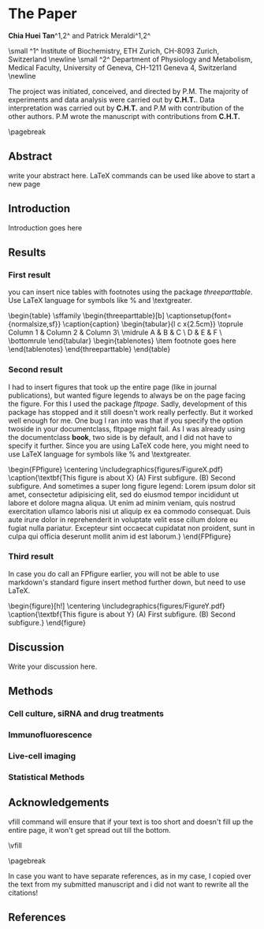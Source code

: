 # The Paper

 **Chia Huei Tan**^1,2^ and Patrick Meraldi^1,2^

\small ^1^ Institute of Biochemistry, ETH Zurich, CH-8093 Zurich, Switzerland
\newline
\small ^2^ Department of Physiology and Metabolism, Medical Faculty, University of Geneva, CH-1211 Geneva 4, Switzerland
\newline

The project was initiated, conceived, and directed by P.M. The majority of experiments and data analysis were carried out by **C.H.T.**. Data interpretation was carried out by **C.H.T.** and P.M with contribution of the other authors. P.M wrote the manuscript with contributions from **C.H.T.**

\pagebreak

## Abstract
write your abstract here. LaTeX commands can be used like above to start a new page

## Introduction
Introduction goes here

## Results
### First result
 you can insert nice tables with footnotes using the package _threeparttable_. Use LaTeX language for symbols like \% and \textgreater.

\begin{table}
\sffamily
\begin{threeparttable}[b]
\captionsetup{font={normalsize,sf}}
\caption{caption}
\begin{tabular}{l c x{2.5cm}}
\toprule
Column 1 & Column 2 & Column 3\\
\midrule
A & B & C \\
D & E & F \\
\bottomrule
\end{tabular}
\begin{tablenotes}
	\item footnote goes here
\end{tablenotes}
\end{threeparttable}
\end{table}


### Second result

I had to insert figures that took up the entire page (like in journal publications), but wanted figure legends to always be on the page facing the figure. For this I used the package _fltpage_. Sadly, development of this package has stopped and it still doesn't work really perfectly. But it worked well enough for me. One bug I ran into was that if you specify the option twoside in your documentclass, fltpage might fail. As I was already using the documentclass **book**, two side is by default, and I did not have to specify it further. Since you are using LaTeX code here, you might need to use LaTeX language for symbols like \% and \textgreater.

\begin{FPfigure}
\centering
\includegraphics{figures/FigureX.pdf}
\caption{\textbf{This figure is about X} (A) First subfigure. (B) Second subfigure. And sometimes a super long figure legend: Lorem ipsum dolor sit amet, consectetur adipisicing elit, sed do eiusmod tempor incididunt ut labore et dolore magna aliqua. Ut enim ad minim veniam, quis nostrud exercitation ullamco laboris nisi ut aliquip ex ea commodo consequat. Duis aute irure dolor in reprehenderit in voluptate velit esse cillum dolore eu fugiat nulla pariatur. Excepteur sint occaecat cupidatat non proident, sunt in culpa qui officia deserunt mollit anim id est laborum.}
\end{FPfigure}

### Third result
In case you do call an FPfigure earlier, you will not be able to use markdown's standard figure insert method further down, but need to use LaTeX.

\begin{figure}[h!]
\centering
\includegraphics{figures/FigureY.pdf}
\caption{\textbf{This figure is about Y} (A) First subfigure. (B) Second subfigure.}
\end{figure}

## Discussion
Write your discussion here.

## Methods
### Cell culture, siRNA and drug treatments

### Immunofluorescence

### Live-cell imaging

### Statistical Methods

## Acknowledgements

vfill command will ensure that if your text is too short and doesn't fill up the entire page, it won't get spread out till the bottom.

\vfill

\pagebreak

In case you want to have separate references, as in my case, I copied over the text from my submitted manuscript and i did not want to rewrite all the citations!

## References

